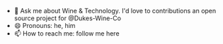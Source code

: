 - 🍷 Ask me about Wine & Technology. I'd love to contributions an open source project for @Dukes-Wine-Co
- 😄 Pronouns: he, him
- 📫 How to reach me: follow me here

<!--
**TScafeJR/TScafeJR** is a ✨ _special_ ✨ repository because its `README.md` (this file) appears on your GitHub profile.

Here are some ideas to get you started:

- 🔭 I’m currently working on ...
- 🌱 I’m currently learning ...
- 👯 I’m looking to collaborate on ...
- 🤔 I’m looking for help with ...
- ⚡ Fun fact: ...
-->

